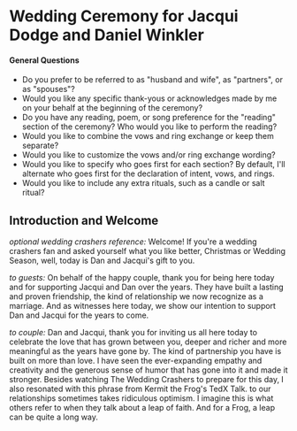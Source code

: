 # Wedding Ceremony for Jacqui Dodge and Daniel Winkler

#### General Questions
- Do you prefer to be referred to as "husband and wife", as "partners", or as "spouses"?
- Would you like any specific thank-yous or acknowledges made by me on your behalf at the beginning of the ceremony?
- Do you have any reading, poem, or song preference for the "reading" section of the ceremony? Who would you like to perform the reading?
- Would you like to combine the vows and ring exchange or keep them separate?
- Would you like to customize the vows and/or ring exchange wording?
- Would you like to specify who goes first for each section? By default, I'll alternate who goes first for the declaration of intent, vows, and rings.
- Would you like to include any extra rituals, such as a candle or salt ritual?

## Introduction and Welcome

*optional wedding crashers reference:* Welcome! If you're a wedding crashers fan and asked yourself what you like better, Christmas or Wedding Season, well, today is Dan and Jacqui's gift to you.

*to guests:* On behalf of the happy couple, thank you for being here today and for supporting Jacqui and Dan over the years. They have built a lasting and proven friendship, the kind of relationship we now recognize as a marriage. And as witnesses here today, we show our intention to support Dan and Jacqui for the years to come.

*to couple:* Dan and Jacqui, thank you for inviting us all here today to celebrate the love that has grown between you, deeper and richer and more meaningful as the years have gone by. The kind of partnership you have is built on more than love. I have seen the ever-expanding empathy and creativity and the generous sense of humor that has gone into it and made it stronger. Besides watching The Wedding Crashers to prepare for this day, I also resonated with this phrase from Kermit the Frog's TedX Talk.  to our relationships sometimes takes ridiculous optimism. I imagine this is what others refer to when they talk about a leap of faith. And for a Frog, a leap can be quite a long way. 
